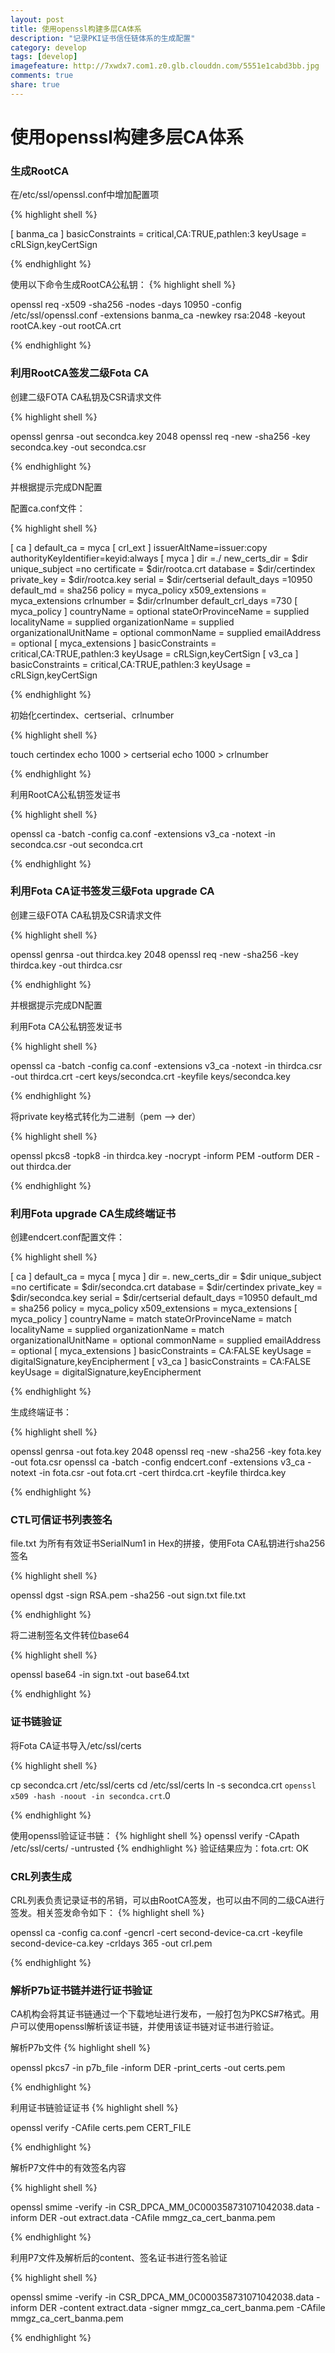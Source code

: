 ```yaml
---
layout: post
title: 使用openssl构建多层CA体系
description: "记录PKI证书信任链体系的生成配置"
category: develop
tags: [develop]
imagefeature: http://7xwdx7.com1.z0.glb.clouddn.com/5551e1cabd3bb.jpg
comments: true
share: true
---
```


# 使用openssl构建多层CA体系
### 生成RootCA
在/etc/ssl/openssl.conf中增加配置项

{% highlight shell %}

[ banma_ca ]
basicConstraints = critical,CA:TRUE,pathlen:3
keyUsage =  cRLSign,keyCertSign

{% endhighlight %}

使用以下命令生成RootCA公私钥：
{% highlight shell %}

openssl req -x509 -sha256 -nodes -days 10950  -config /etc/ssl/openssl.conf -extensions banma_ca -newkey rsa:2048 -keyout rootCA.key -out rootCA.crt

{% endhighlight %}

### 利用RootCA签发二级Fota CA

创建二级FOTA CA私钥及CSR请求文件

{% highlight shell %}

openssl genrsa -out secondca.key 2048
openssl req -new -sha256 -key secondca.key -out secondca.csr

{% endhighlight %}

并根据提示完成DN配置

配置ca.conf文件：

{% highlight shell %}

[ ca ]
default_ca = myca
[ crl_ext ]
issuerAltName=issuer:copy
authorityKeyIdentifier=keyid:always
[ myca ]
dir =./
new_certs_dir = $dir
unique_subject =no
certificate = $dir/rootca.crt
database = $dir/certindex
private_key = $dir/rootca.key
serial = $dir/certserial
default_days =10950
default_md = sha256
policy = myca_policy
x509_extensions = myca_extensions
crlnumber = $dir/crlnumber
default_crl_days =730
[ myca_policy ]
countryName = optional
stateOrProvinceName = supplied
localityName		= supplied
organizationName = supplied
organizationalUnitName = optional
commonName = supplied
emailAddress = optional
[ myca_extensions ]
basicConstraints = critical,CA:TRUE,pathlen:3
keyUsage =  cRLSign,keyCertSign
[ v3_ca ]
basicConstraints = critical,CA:TRUE,pathlen:3
keyUsage =  cRLSign,keyCertSign

{% endhighlight %}

初始化certindex、certserial、crlnumber

{% highlight shell %}

touch certindex
echo 1000 > certserial
echo 1000 > crlnumber

{% endhighlight %}

利用RootCA公私钥签发证书

{% highlight shell %}

openssl ca -batch -config ca.conf -extensions v3_ca -notext -in secondca.csr -out secondca.crt

{% endhighlight %}


### 利用Fota CA证书签发三级Fota upgrade CA

创建三级FOTA CA私钥及CSR请求文件

{% highlight shell %}

openssl genrsa -out thirdca.key 2048
openssl req -new -sha256 -key thirdca.key -out thirdca.csr

{% endhighlight %}

并根据提示完成DN配置

利用Fota CA公私钥签发证书

{% highlight shell %}

openssl ca -batch -config ca.conf -extensions v3_ca -notext -in thirdca.csr -out thirdca.crt -cert keys/secondca.crt -keyfile keys/secondca.key

{% endhighlight %}

将private key格式转化为二进制（pem —> der）

{% highlight shell %}

openssl pkcs8 -topk8 -in thirdca.key -nocrypt -inform PEM -outform DER -out thirdca.der

{% endhighlight %}

### 利用Fota upgrade CA生成终端证书

创建endcert.conf配置文件：

{% highlight shell %}

[ ca ]
default_ca = myca
[ myca ]
dir =.
new_certs_dir = $dir
unique_subject =no
certificate = $dir/secondca.crt
database = $dir/certindex
private_key = $dir/secondca.key
serial = $dir/certserial
default_days =10950
default_md = sha256
policy = myca_policy
x509_extensions = myca_extensions
[ myca_policy ]
countryName     = match
stateOrProvinceName = match
localityName    = supplied
organizationName    = match
organizationalUnitName  = optional
commonName      = supplied
emailAddress        = optional
[ myca_extensions ]
basicConstraints = CA:FALSE
keyUsage =  digitalSignature,keyEncipherment
[ v3_ca ]
basicConstraints = CA:FALSE
keyUsage =  digitalSignature,keyEncipherment

{% endhighlight %}

生成终端证书：

{% highlight shell %}

openssl genrsa -out fota.key 2048
openssl req -new -sha256 -key fota.key -out fota.csr
openssl ca -batch -config endcert.conf -extensions v3_ca -notext -in fota.csr -out fota.crt -cert thirdca.crt -keyfile thirdca.key

{% endhighlight %}

### CTL可信证书列表签名

file.txt 为所有有效证书SerialNum1 in Hex的拼接，使用Fota CA私钥进行sha256签名

{% highlight shell %}

openssl dgst -sign RSA.pem -sha256 -out sign.txt file.txt

{% endhighlight %}

将二进制签名文件转位base64

{% highlight shell %}

openssl base64 -in sign.txt -out base64.txt

{% endhighlight %}

### 证书链验证

将Fota CA证书导入/etc/ssl/certs

{% highlight shell %}

cp secondca.crt /etc/ssl/certs
cd /etc/ssl/certs
ln -s secondca.crt `openssl x509 -hash -noout -in secondca.crt`.0

{% endhighlight %}

使用openssl验证证书链：
{% highlight shell %}
openssl verify -CApath /etc/ssl/certs/ -untrusted <pathToIntermediateCert> <pathToYourCert>
{% endhighlight %}
验证结果应为：fota.crt: OK

### CRL列表生成

CRL列表负责记录证书的吊销，可以由RootCA签发，也可以由不同的二级CA进行签发。相关签发命令如下：
{% highlight shell %}

openssl ca -config ca.conf -gencrl -cert second-device-ca.crt -keyfile second-device-ca.key -crldays 365 -out crl.pem

{% endhighlight %}

### 解析P7b证书链并进行证书验证

CA机构会将其证书链通过一个下载地址进行发布，一般打包为PKCS#7格式。用户可以使用openssl解析该证书链，并使用该证书链对证书进行验证。

解析P7b文件
{% highlight shell %}

openssl pkcs7 -in p7b_file -inform DER -print_certs -out certs.pem 

{% endhighlight %}

利用证书链验证证书
{% highlight shell %}

openssl verify -CAfile certs.pem CERT_FILE

{% endhighlight %}

解析P7文件中的有效签名内容

{% highlight shell %}

openssl smime -verify -in CSR_DPCA_MM_0C000358731071042038.data -inform DER -out extract.data -CAfile mmgz_ca_cert_banma.pem

{% endhighlight %}

利用P7文件及解析后的content、签名证书进行签名验证

{% highlight shell %}

openssl smime -verify -in CSR_DPCA_MM_0C000358731071042038.data -inform DER -content extract.data -signer mmgz_ca_cert_banma.pem -CAfile mmgz_ca_cert_banma.pem

{% endhighlight %}


